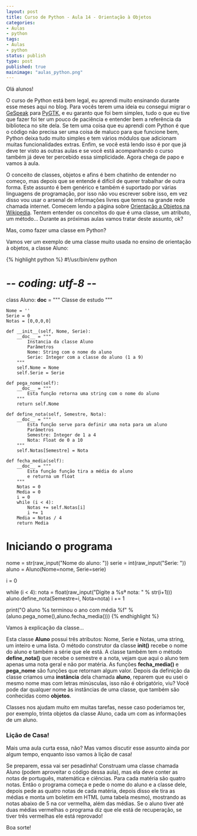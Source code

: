 ```yaml
---
layout: post
title: Curso de Python - Aula 14 - Orientação à Objetos
categories:
- Aulas
- python
tags:
- Aulas
- python
status: publish
type: post
published: true
mainimage: "aulas_python.png"
---
```


Olá alunos!

O curso de Python está bem legal, eu aprendi muito ensinando durante esse meses aqui no blog. Para vocês terem uma ideia eu consegui migrar o [GeSpeak](http://gespeak.googlecode.com) para [PyGTK](http://pygtk.org), e eu garanto que foi bem simples, tudo o que eu tive que fazer foi ter um pouco de paciência e entender bem a referência da biblioteca no site dela. Se tem uma coisa que eu aprendi com Python é que o código não precisa ser uma coisa de maluco para que funcione bem, Python deixa tudo muito simples e tem vários módulos que adicionam muitas funcionalidades extras. Enfim, se você está lendo isso é por que já deve ter visto as outras aulas e se você está acompanhando o curso também já deve ter percebido essa simplicidade. Agora chega de papo e vamos à aula.

O conceito de classes, objetos e afins é bem chatinho de entender no começo, mas depois que se entende é difícil de querer trabalhar de outra forma. Este assunto é bem genérico e também é suportado por várias linguagens de programação, por isso não vou escrever sobre isso, em vez disso vou usar o arsenal de informações livres que temos na grande rede chamada internet. Comecem lendo a página sobre [Orientação a Objetos na Wikipedia](http://pt.wikipedia.org/wiki/Poo). Tentem entender os conceitos do que é uma classe, um atributo, um método... Durante as próximas aulas vamos tratar deste assunto, ok?

Mas, como fazer uma classe em Python?

Vamos ver um exemplo de uma classe muito usada no ensino de orientação à objetos, a classe Aluno:

{% highlight python %}
#!/usr/bin/env python
# -*- coding: utf-8 -*-
class Aluno:
    __doc__ = """
        Classe de estudo
    """

    Nome = ''
    Serie = 0
    Notas = [0,0,0,0]

    def __init__(self, Nome, Serie):
        __doc__ = """
            Instancia da classe Aluno
            Parâmetros
            Nome: String com o nome do aluno
            Serie: Integer com a classe do aluno (1 a 9)
        """
        self.Nome = Nome
        self.Serie = Serie

    def pega_nome(self):
        __doc__ = """
            Esta função retorna uma string com o nome do aluno
        """
        return self.Nome

    def define_nota(self, Semestre, Nota):
        __doc__ = """
            Esta função serve para definir uma nota para um aluno
            Parâmetros
            Semestre: Integer de 1 a 4
            Nota: Float de 0 a 10
        """
        self.Notas[Semestre] = Nota

    def fecha_media(self):
        __doc__ = """
            Esta função função tira a média do aluno
            e returna um float
        """
        Notas = 0
        Media = 0
        i = 0
        while (i < 4):
            Notas += self.Notas[i]
            i += 1
        Media = Notas / 4
        return Media


# Iniciando o programa
nome = str(raw_input("Nome do aluno: "))
serie = int(raw_input("Serie: "))
aluno = Aluno(Nome=nome, Serie=serie)

i = 0

while (i < 4):
    nota = float(raw_input("Digite a %sª nota: " % str(i+1)))
    aluno.define_nota(Semestre=i, Nota=nota)
    i += 1

print("O aluno %s terminou o ano com média %f" % (aluno.pega_nome(),aluno.fecha_media()))
{% endhighlight %}

Vamos à explicação da classe...

Esta classe **Aluno** possui três atributos: Nome, Serie e Notas, uma string, um inteiro e uma lista. O método construtor da classe **__init__()** recebe o nome do aluno e também a série que ele está. A classe também tem o método **define_nota()** que recebe o semestre e a nota, vejam que aqui o aluno tem apenas uma nota geral e não por matéria. As funções **fecha_media()** e **pega_nome** são funções que retornam algum valor. Depois da definição da classe criamos uma **instância** dela chamada **aluno**, reparem que eu usei o mesmo nome mas com letras minúsculas, isso não é obrigatório, viu? Você pode dar qualquer nome às instâncias de uma classe, que também são conhecidas como **objetos**.

Classes nos ajudam muito em muitas tarefas, nesse caso poderiamos ter, por exemplo, trinta objetos da classe Aluno, cada um com as informações de um aluno.

### Lição de Casa!

Mais uma aula curta essa, não? Mas vamos discutir esse assunto ainda por algum tempo, enquanto isso vamos à lição de casa!

Se preparem, essa vai ser pesadinha! Construam uma classe chamada Aluno (podem aproveitar o código dessa aula), mas ela deve conter as notas de português, matemática e ciências. Para cada matéria são quatro notas. Então o programa começa e pede o nome do aluno e a classe dele, depois pede as quatro notas de cada matéria, depois disso ele tira as médias e monta um boletim em HTML (uma tabela mesmo), mostrando as notas abaixo de 5 na cor vermelha, além das médias. Se o aluno tiver até duas médias vermelhas o programa diz que ele está de recuperação, se tiver três vermelhas ele está reprovado!

Boa sorte!
